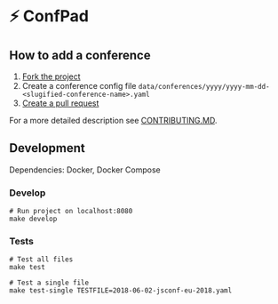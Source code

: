 # ⚡️ ConfPad

## How to add a conference

1. [Fork the project](https://help.github.com/articles/fork-a-repo/)
2. Create a conference config file `data/conferences/yyyy/yyyy-mm-dd-<slugified-conference-name>.yaml`
3. [Create a pull request](https://help.github.com/articles/creating-a-pull-request/)

For a more detailed description see [CONTRIBUTING.MD](CONTRIBUTING.md).


## Development

Dependencies: Docker, Docker Compose


### Develop

```shell
# Run project on localhost:8080
make develop
```


### Tests

```shell
# Test all files
make test

# Test a single file
make test-single TESTFILE=2018-06-02-jsconf-eu-2018.yaml
```
